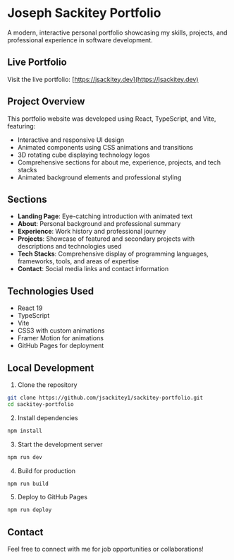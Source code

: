 # Joseph Sackitey Portfolio

A modern, interactive personal portfolio showcasing my skills, projects, and professional experience in software development.

## Live Portfolio

Visit the live portfolio: [https://jsackitey.dev](https://jsackitey.dev)

## Project Overview
This portfolio website was developed using React, TypeScript, and Vite, featuring:

- Interactive and responsive UI design
- Animated components using CSS animations and transitions
- 3D rotating cube displaying technology logos
- Comprehensive sections for about me, experience, projects, and tech stacks
- Animated background elements and professional styling

## Sections
- **Landing Page**: Eye-catching introduction with animated text
- **About**: Personal background and professional summary
- **Experience**: Work history and professional journey
- **Projects**: Showcase of featured and secondary projects with descriptions and technologies used
- **Tech Stacks**: Comprehensive display of programming languages, frameworks, tools, and areas of expertise
- **Contact**: Social media links and contact information

## Technologies Used

- React 19
- TypeScript
- Vite
- CSS3 with custom animations
- Framer Motion for animations
- GitHub Pages for deployment

## Local Development

1. Clone the repository

```bash
git clone https://github.com/jsackitey1/sackitey-portfolio.git
cd sackitey-portfolio
```

2. Install dependencies

```bash
npm install
```

3. Start the development server

```bash
npm run dev
```

4. Build for production

```bash
npm run build
```

5. Deploy to GitHub Pages

```bash
npm run deploy
```

## Contact

Feel free to connect with me for job opportunities or collaborations!
